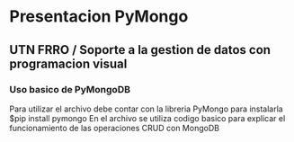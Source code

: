 # Presentacion PyMongo 
## UTN FRRO / Soporte a la gestion de datos con programacion visual

### Uso basico de PyMongoDB

Para utilizar el archivo debe contar con la libreria PyMongo
para instalarla 
$pip install pymongo
En el archivo se utiliza codigo basico para explicar el funcionamiento de las operaciones CRUD con MongoDB
